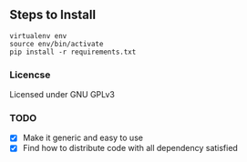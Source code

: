 
## Steps to Install
```
virtualenv env
source env/bin/activate
pip install -r requirements.txt
```


### Licencse
Licensed under GNU GPLv3


### TODO
- [x] Make it generic and easy to use
- [x] Find how to distribute code with all dependency satisfied